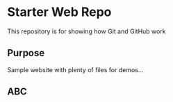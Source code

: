 # Starter Web Repo

This repository is for showing how Git and GitHub work

## Purpose

Sample website with plenty of files for demos...

## ABC